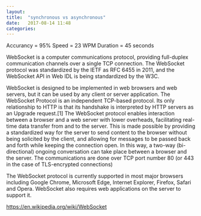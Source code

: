 ```yaml
---
layout: 
title:  "synchronous vs asynchronous"
date:   2017-08-14 11:48
categories: 
---
```

Accurancy = 95%
Speed = 23 WPM
Duration = 45 seconds

WebSocket is a computer communications protocol, providing full-duplex communication channels over a single TCP connection. The WebSocket protocol was standardized by the IETF as RFC 6455 in 2011, and the WebSocket API in Web IDL is being standardized by the W3C.

WebSocket is designed to be implemented in web browsers and web servers, but it can be used by any client or server application. The WebSocket Protocol is an independent TCP-based protocol. Its only relationship to HTTP is that its handshake is interpreted by HTTP servers as an Upgrade request.[1] The WebSocket protocol enables interaction between a browser and a web server with lower overheads, facilitating real-time data transfer from and to the server. This is made possible by providing a standardized way for the server to send content to the browser without being solicited by the client, and allowing for messages to be passed back and forth while keeping the connection open. In this way, a two-way (bi-directional) ongoing conversation can take place between a browser and the server. The communications are done over TCP port number 80 (or 443 in the case of TLS-encrypted connections)

The WebSocket protocol is currently supported in most major browsers including Google Chrome, Microsoft Edge, Internet Explorer, Firefox, Safari and Opera. WebSocket also requires web applications on the server to support it.

https://en.wikipedia.org/wiki/WebSocket

